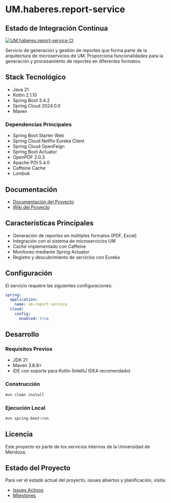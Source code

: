 # UM.haberes.report-service

## Estado de Integración Continua

[![UM.haberes.report-service CI](https://github.com/UM-services/UM.haberes.report-service/actions/workflows/maven.yml/badge.svg)](https://github.com/UM-services/UM.haberes.report-service/actions/workflows/maven.yml)

Servicio de generación y gestión de reportes que forma parte de la arquitectura de microservicios de UM. Proporciona funcionalidades para la generación y procesamiento de reportes en diferentes formatos.

## Stack Tecnológico

- Java 21
- Kotlin 2.1.10
- Spring Boot 3.4.2
- Spring Cloud 2024.0.0
- Maven

### Dependencias Principales
- Spring Boot Starter Web
- Spring Cloud Netflix Eureka Client
- Spring Cloud OpenFeign
- Spring Boot Actuator
- OpenPDF 2.0.3
- Apache POI 5.4.0
- Caffeine Cache
- Lombok

## Documentación

- [Documentación del Proyecto](https://um-services.github.io/UM.haberes.report-service)
- [Wiki del Proyecto](https://github.com/UM-services/UM.haberes.report-service/wiki)

## Características Principales

- Generación de reportes en múltiples formatos (PDF, Excel)
- Integración con el sistema de microservicios UM
- Caché implementado con Caffeine
- Monitoreo mediante Spring Actuator
- Registro y descubrimiento de servicios con Eureka

## Configuración

El servicio requiere las siguientes configuraciones:

```yaml
spring:
  application:
    name: um-report-service
  cloud:
    config:
      enabled: true
```

## Desarrollo

### Requisitos Previos
- JDK 21
- Maven 3.8.8+
- IDE con soporte para Kotlin (IntelliJ IDEA recomendado)

### Construcción
```bash
mvn clean install
```

### Ejecución Local
```bash
mvn spring-boot:run
```

## Licencia

Este proyecto es parte de los servicios internos de la Universidad de Mendoza.

## Estado del Proyecto

Para ver el estado actual del proyecto, issues abiertos y planificación, visita:
- [Issues Activos](https://github.com/UM-services/um.haberes.report-service/issues)
- [Milestones](https://github.com/UM-services/um.haberes.report-service/milestones)
